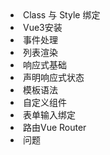 <li><router-link to="/Code/UI/VUE/VUE3学习/Class 与 Style 绑定.html">Class 与 Style 绑定</router-link></li>
<li><router-link to="/Code/UI/VUE/VUE3学习/Vue3安装.html">Vue3安装</router-link></li>
<li><router-link to="/Code/UI/VUE/VUE3学习/事件处理.html">事件处理</router-link></li>
<li><router-link to="/Code/UI/VUE/VUE3学习/列表渲染.html">列表渲染</router-link></li>
<li><router-link to="/Code/UI/VUE/VUE3学习/响应式基础.html">响应式基础</router-link></li>
<li><router-link to="/Code/UI/VUE/VUE3学习/声明响应式状态.html">声明响应式状态</router-link></li>
<li><router-link to="/Code/UI/VUE/VUE3学习/模板语法.html">模板语法</router-link></li>
<li><router-link to="/Code/UI/VUE/VUE3学习/自定义组件.html">自定义组件</router-link></li>
<li><router-link to="/Code/UI/VUE/VUE3学习/表单输入绑定.html">表单输入绑定</router-link></li>
<li><router-link to="/Code/UI/VUE/VUE3学习/路由Vue Router.html">路由Vue Router</router-link></li>
<li><router-link to="/Code/UI/VUE/VUE3学习/问题.html">问题</router-link></li>
